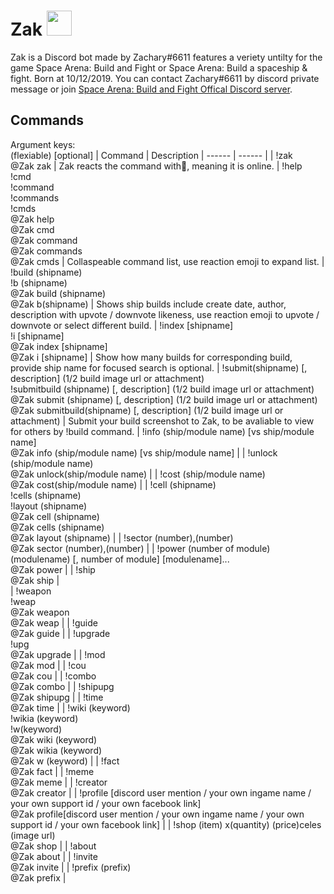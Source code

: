 # Zak <img src="https://cdn.discordapp.com/attachments/424034780200566785/723214083007971449/zak.png" width="40" height="40" />
Zak is a Discord bot made by Zachary#6611 features a veriety untilty for the game Space Arena: Build and Fight or Space Arena: Build a spaceship & fight. Born at 10/12/2019. You can contact Zachary#6611 by discord private message or join <a href="http://discord.gg/spacearena">Space Arena: Build and Fight Offical Discord server</a>.
## Commands
Argument keys:<br />
(flexiable) [optional]
| Command | Description
| ------ | ------ |
| !zak <br />@Zak zak | Zak reacts the command with<span>👋, meaning it is online.</span>
| !help <br />!cmd<br />!command<br />!commands<br />!cmds<br />@Zak help<br />@Zak cmd<br />@Zak command<br />@Zak commands<br />@Zak cmds | Collaspeable command list, use reaction emoji to expand list.
| !build (shipname)<br />!b (shipname)<br />@Zak build (shipname)<br />@Zak b(shipname) | Shows ship builds include create date, author, description with upvote / downvote likeness, use reaction emoji to upvote / downvote or select different build.
| !index [shipname]<br />!i [shipname]<br />@Zak index [shipname]<br />@Zak i [shipname] | Show how many builds for corresponding build, provide ship name for focused search is optional.
| !submit(shipname) [, description] (1/2 build image url or attachment)<br />!submitbuild (shipname) [, description] (1/2 build image url or attachment)<br />@Zak submit (shipname) [, description] (1/2 build image url or attachment)<br />@Zak submitbuild(shipname) [, description] (1/2 build image url or attachment) | Submit your build screenshot to Zak, to be avaliable to view for others by !build command.
| !info (ship/module name) [vs ship/module name]<br />@Zak info (ship/module name) [vs ship/module name] | 
| !unlock (ship/module name)<br />@Zak unlock(ship/module name) | 
| !cost (ship/module name)<br />@Zak cost(ship/module name) | 
| !cell (shipname)<br />!cells (shipname)<br />!layout (shipname)<br />@Zak cell (shipname)<br />@Zak cells (shipname)<br />@Zak layout (shipname) | 
| !sector (number),(number)<br />@Zak sector (number),(number) | 
| !power (number of module) (modulename) [, number of module] [modulename]...<br />@Zak power | 
| !ship <br />@Zak ship |  
| !weapon <br />!weap <br />@Zak weapon <br />@Zak weap | 
| !guide <br />@Zak guide | 
| !upgrade <br />!upg <br />@Zak upgrade |
| !mod <br />@Zak mod | 
| !cou <br />@Zak cou | 
| !combo <br />@Zak combo | 
| !shipupg <br />@Zak shipupg | 
| !time <br />@Zak time |
| !wiki (keyword)<br />!wikia (keyword)<br />!w(keyword)<br />@Zak wiki (keyword)<br />@Zak wikia (keyword) <br />@Zak w (keyword) |
| !fact <br />@Zak fact |
| !meme <br />@Zak meme |
| !creator <br />@Zak creator |
| !profile [discord user mention / your own ingame name / your own support id / your own facebook link]<br />@Zak profile[discord user mention / your own ingame name / your own support id / your own facebook link] |
| !shop (item) x(quantity) (price)celes (image url)<br />@Zak shop |
| !about <br />@Zak about |
| !invite <br />@Zak invite |
| !prefix (prefix)<br />@Zak prefix |
